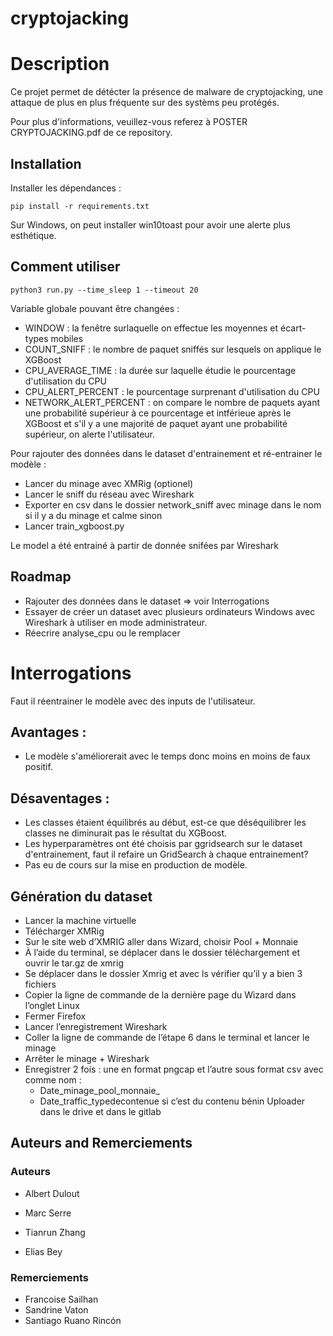 # cryptojacking

# Description

Ce projet permet de détécter la présence de malware de cryptojacking, une attaque de plus en plus fréquente sur des systèms peu protégés.

Pour plus d'informations, veuillez-vous referez à POSTER CRYPTOJACKING.pdf de ce repository.


## Installation

Installer les dépendances :

```
pip install -r requirements.txt
```
Sur Windows, on peut installer win10toast pour avoir une alerte plus esthétique.

## Comment utiliser

```
python3 run.py --time_sleep 1 --timeout 20
```

Variable globale pouvant être changées :
- WINDOW : la fenêtre surlaquelle on effectue les moyennes et écart-types mobiles
- COUNT_SNIFF : le nombre de paquet sniffés sur lesquels on applique le XGBoost
- CPU_AVERAGE_TIME : la durée sur laquelle étudie le pourcentage d'utilisation du CPU
- CPU_ALERT_PERCENT : le pourcentage surprenant d'utilisation du CPU
- NETWORK_ALERT_PERCENT : on compare le nombre de paquets ayant une probabilité supérieur à ce pourcentage et intférieue après le XGBoost et s'il y a une majorité de paquet ayant une probabilité supérieur, on alerte l'utilisateur.

Pour rajouter des données dans le dataset d'entrainement et ré-entrainer le modèle :
- Lancer du minage avec XMRig (optionel)
- Lancer le sniff du réseau avec Wireshark
- Exporter en csv dans le dossier network_sniff avec minage dans le nom si il y a du minage et calme sinon
- Lancer train_xgboost.py

Le model a été entrainé à partir de donnée snifées par Wireshark

## Roadmap

- Rajouter des données dans le dataset => voir Interrogations
- Essayer de créer un dataset avec plusieurs ordinateurs Windows avec Wireshark à utiliser en mode administrateur.
- Réecrire analyse_cpu ou le remplacer

# Interrogations

Faut il réentrainer le modèle avec des inputs de l'utilisateur.

## Avantages :
- Le modèle s'améliorerait avec le temps donc moins en moins de faux positif.

## Désaventages :
- Les classes étaient équilibrés au début, est-ce que déséquilibrer les classes ne diminurait pas le résultat du XGBoost.
- Les hyperparamètres ont été choisis par ggridsearch sur le dataset d'entrainement, faut il refaire un GridSearch à chaque entrainement?
- Pas eu de cours sur la mise en production de modèle.

## Génération du dataset

- Lancer la machine virtuelle
- Télécharger XMRig
- Sur le site web d’XMRIG aller dans Wizard, choisir Pool + Monnaie
- À l’aide du terminal, se déplacer dans le dossier téléchargement et ouvrir le tar.gz de xmrig
- Se déplacer dans le dossier Xmrig et avec ls vérifier qu’il y a bien 3 fichiers
- Copier la ligne de commande de la dernière page du Wizard dans l’onglet Linux
- Fermer Firefox
- Lancer l’enregistrement Wireshark
- Coller la ligne de commande de l’étape 6 dans le terminal et lancer le minage
- Arrêter le minage + Wireshark
- Enregistrer 2 fois : une en format pngcap et l’autre sous format csv avec comme nom :
    - Date_minage_pool_monnaie_
    - Date_traffic_typedecontenue si c’est du contenu bénin
Uploader dans le drive et dans le gitlab

## Auteurs and Remerciements

### Auteurs
- Albert Dulout

- Marc Serre

- Tianrun Zhang

- Elias Bey

### Remerciements

- Francoise Sailhan
- Sandrine Vaton
- Santiago Ruano Rincón
